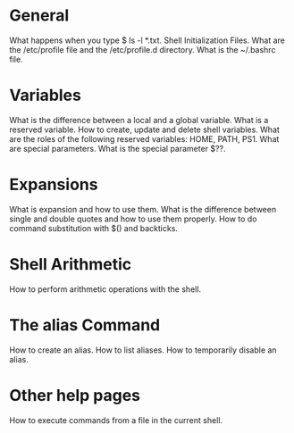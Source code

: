 # General
What happens when you type $ ls -l *.txt.
Shell Initialization Files.
What are the /etc/profile file and the /etc/profile.d directory.
What is the ~/.bashrc file.
# Variables
What is the difference between a local and a global variable.
What is a reserved variable.
How to create, update and delete shell variables.
What are the roles of the following reserved variables: HOME, PATH, PS1.
What are special parameters.
What is the special parameter $??.
# Expansions
What is expansion and how to use them.
What is the difference between single and double quotes and how to use them properly.
How to do command substitution with $() and backticks.
# Shell Arithmetic
How to perform arithmetic operations with the shell.
# The alias Command
How to create an alias.
How to list aliases.
How to temporarily disable an alias.
# Other help pages
How to execute commands from a file in the current shell.

